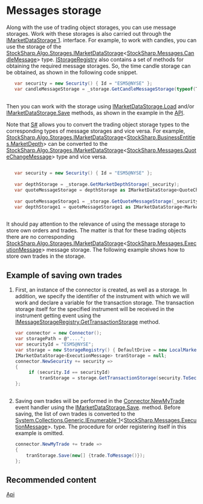 # Messages storage

Along with the use of trading object storages, you can use message storages. Work with these storages is also carried out through the [IMarketDataStorage\`1](xref:StockSharp.Algo.Storages.IMarketDataStorage`1). interface. For example, to work with candles, you can use the storage of the [StockSharp.Algo.Storages.IMarketDataStorage](xref:StockSharp.Algo.Storages.IMarketDataStorage)\<[StockSharp.Messages.CandleMessage](xref:StockSharp.Messages.CandleMessage)\> type. [IStorageRegistry](xref:StockSharp.Algo.Storages.IStorageRegistry) also contains a set of methods for obtaining the required message storages. So, the time candle storage can be obtained, as shown in the following code snippet. 

```cs
   var security = new Security() { Id = "ESM5@NYSE" };
   var candleMessageStorage = _storage.GetCandleMessageStorage(typeof(TimeFrameCandleMessage), security, TimeSpan.FromMinutes(1));
	
```

Then you can work with the storage using [IMarketDataStorage.Load](xref:StockSharp.Algo.Storages.IMarketDataStorage.Load(System.DateTime)) and\/or [IMarketDataStorage.Save](xref:StockSharp.Algo.Storages.IMarketDataStorage.Save(System.Collections.Generic.IEnumerable{StockSharp.Messages.Message})) methods, as shown in the example in the [API](StoragesApi.md). 

Note that [S\#](StockSharpAbout.md) allows you to convert the trading object storage types to the corresponding types of message storages and vice versa. For example, [StockSharp.Algo.Storages.IMarketDataStorage](xref:StockSharp.Algo.Storages.IMarketDataStorage)\<[StockSharp.BusinessEntities.MarketDepth](xref:StockSharp.BusinessEntities.MarketDepth)\> can be converted to the [StockSharp.Algo.Storages.IMarketDataStorage](xref:StockSharp.Algo.Storages.IMarketDataStorage)\<[StockSharp.Messages.QuoteChangeMessage](xref:StockSharp.Messages.QuoteChangeMessage)\> type and vice versa. 

```cs
	
   var security = new Security() { Id = "ESM5@NYSE" };
   
   var depthStorage = _storage.GetMarketDepthStorage(_security);
   var quoteMessageStorage = depthStorage as IMarketDataStorage<QuoteChangeMessage>;
   
   var quoteMessageStorage1 = _storage.GetQuoteMessageStorage(_security);
   var depthStorage1 = quoteMessageStorage1 as IMarketDataStorage<MarketDepth>;
	
```

It should pay attention to the relevance of using the message storage to store own orders and trades. The matter is that for these trading objects there are no corresponding [StockSharp.Algo.Storages.IMarketDataStorage](xref:StockSharp.Algo.Storages.IMarketDataStorage)\<[StockSharp.Messages.ExecutionMessage](xref:StockSharp.Messages.ExecutionMessage)\> message storage. The following example shows how to store own trades in the storage. 

## Example of saving own trades

1. First, an instance of the connector is created, as well as a storage. In addition, we specify the identifier of the instrument with which we will work and declare a variable for the transaction storage. The transaction storage itself for the specified instrument will be received in the instrument getting event using the [IMessageStorageRegistry.GetTransactionStorage](xref:StockSharp.Algo.Storages.IMessageStorageRegistry.GetTransactionStorage(StockSharp.Messages.SecurityId,StockSharp.Algo.Storages.IMarketDataDrive,StockSharp.Algo.Storages.StorageFormats)) method. 

   ```cs
   var connector = new Connector();
   var storagePath = @"....";
   var securityId = "ESM5@NYSE";
   var storage = new StorageRegistry() { DefaultDrive = new LocalMarketDataDrive(storagePath) };
   IMarketDataStorage<ExecutionMessage> tranStorage = null;
   connector.NewSecurity += security =>
   {
   		if (security.Id == securityId)
   			tranStorage = storage.GetTransactionStorage(security.ToSecurityId());
   };
    
   ```
2. Saving own trades will be performed in the [Connector.NewMyTrade](xref:StockSharp.Algo.Connector.NewMyTrade) event handler using the [IMarketDataStorage.Save](xref:StockSharp.Algo.Storages.IMarketDataStorage.Save(System.Collections.Generic.IEnumerable{StockSharp.Messages.Message})). method. Before saving, the list of own trades is converted to the [System.Collections.Generic.IEnumerable\`1](xref:System.Collections.Generic.IEnumerable`1)\<[StockSharp.Messages.ExecutionMessage](xref:StockSharp.Messages.ExecutionMessage)\>. type. The procedure for order registering itself in this example is omitted. 

   ```cs
   connector.NewMyTrade += trade =>
   {
       tranStorage.Save(new[] {trade.ToMessage()});
   };
   ```

## Recommended content

[Api](StoragesApi.md)
